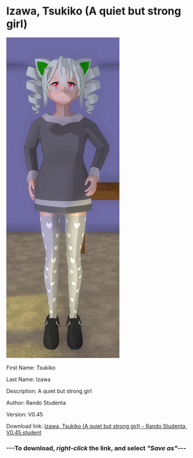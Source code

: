 # Izawa, Tsukiko (A quiet but strong girl)

<img src = "https://raw.githubusercontent.com/Arbiter1223/Daigaku-Gurashi-Custom-Students/master/Students/Files/Izawa%2C%20Tsukiko%20(A%20quiet%20but%20strong%20girl).png">

First Name: Tsukiko

Last Name: Izawa

Description: A quiet but strong girl

Author: Rando Studenta

Version: V0.45

Download link: <a href="https://raw.githubusercontent.com/Arbiter1223/Daigaku-Gurashi-Custom-Students/master/Students/Files/Izawa%2C%20Tsukiko%20(A%20quiet%20but%20strong%20girl)%20-%20Rando%20Studenta%2C%20V0.45.student">Izawa, Tsukiko (A quiet but strong girl) - Rando Studenta, V0.45.student</a>

### ---**To download, _right-click_ the link, and select _"Save as"_**---
